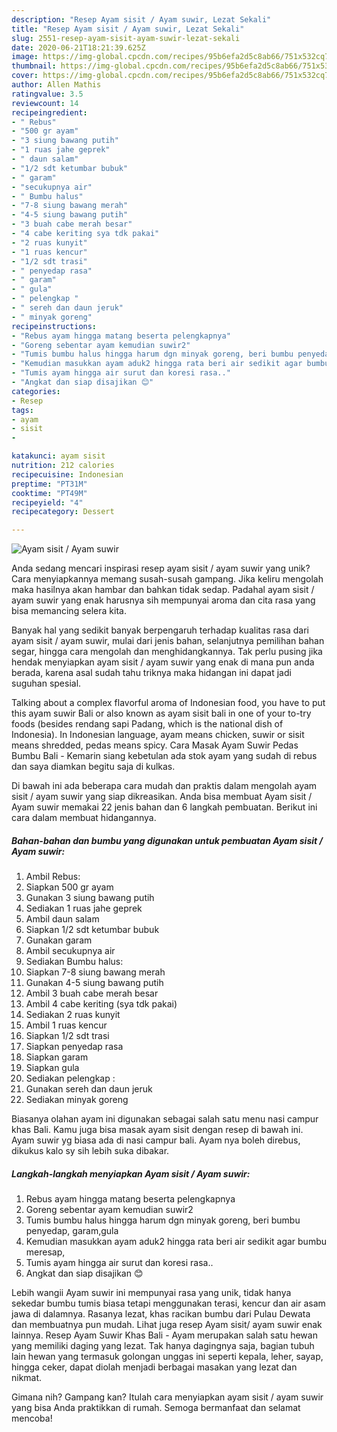 ```yaml
---
description: "Resep Ayam sisit / Ayam suwir, Lezat Sekali"
title: "Resep Ayam sisit / Ayam suwir, Lezat Sekali"
slug: 2551-resep-ayam-sisit-ayam-suwir-lezat-sekali
date: 2020-06-21T18:21:39.625Z
image: https://img-global.cpcdn.com/recipes/95b6efa2d5c8ab66/751x532cq70/ayam-sisit-ayam-suwir-foto-resep-utama.jpg
thumbnail: https://img-global.cpcdn.com/recipes/95b6efa2d5c8ab66/751x532cq70/ayam-sisit-ayam-suwir-foto-resep-utama.jpg
cover: https://img-global.cpcdn.com/recipes/95b6efa2d5c8ab66/751x532cq70/ayam-sisit-ayam-suwir-foto-resep-utama.jpg
author: Allen Mathis
ratingvalue: 3.5
reviewcount: 14
recipeingredient:
- " Rebus"
- "500 gr ayam"
- "3 siung bawang putih"
- "1 ruas jahe geprek"
- " daun salam"
- "1/2 sdt ketumbar bubuk"
- " garam"
- "secukupnya air"
- " Bumbu halus"
- "7-8 siung bawang merah"
- "4-5 siung bawang putih"
- "3 buah cabe merah besar"
- "4 cabe keriting sya tdk pakai"
- "2 ruas kunyit"
- "1 ruas kencur"
- "1/2 sdt trasi"
- " penyedap rasa"
- " garam"
- " gula"
- " pelengkap "
- " sereh dan daun jeruk"
- " minyak goreng"
recipeinstructions:
- "Rebus ayam hingga matang beserta pelengkapnya"
- "Goreng sebentar ayam kemudian suwir2"
- "Tumis bumbu halus hingga harum dgn minyak goreng, beri bumbu penyedap, garam,gula"
- "Kemudian masukkan ayam aduk2 hingga rata beri air sedikit agar bumbu meresap,"
- "Tumis ayam hingga air surut dan koresi rasa.."
- "Angkat dan siap disajikan 😊"
categories:
- Resep
tags:
- ayam
- sisit
- 

katakunci: ayam sisit  
nutrition: 212 calories
recipecuisine: Indonesian
preptime: "PT31M"
cooktime: "PT49M"
recipeyield: "4"
recipecategory: Dessert

---
```



![Ayam sisit / Ayam suwir](https://img-global.cpcdn.com/recipes/95b6efa2d5c8ab66/751x532cq70/ayam-sisit-ayam-suwir-foto-resep-utama.jpg)

Anda sedang mencari inspirasi resep ayam sisit / ayam suwir yang unik? Cara menyiapkannya memang susah-susah gampang. Jika keliru mengolah maka hasilnya akan hambar dan bahkan tidak sedap. Padahal ayam sisit / ayam suwir yang enak harusnya sih mempunyai aroma dan cita rasa yang bisa memancing selera kita.

Banyak hal yang sedikit banyak berpengaruh terhadap kualitas rasa dari ayam sisit / ayam suwir, mulai dari jenis bahan, selanjutnya pemilihan bahan segar, hingga cara mengolah dan menghidangkannya. Tak perlu pusing jika hendak menyiapkan ayam sisit / ayam suwir yang enak di mana pun anda berada, karena asal sudah tahu triknya maka hidangan ini dapat jadi suguhan spesial.

Talking about a complex flavorful aroma of Indonesian food, you have to put this ayam suwir Bali or also known as ayam sisit bali in one of your to-try foods (besides rendang sapi Padang, which is the national dish of Indonesia). In Indonesian language, ayam means chicken, suwir or sisit means shredded, pedas means spicy. Cara Masak Ayam Suwir Pedas Bumbu Bali - Kemarin siang kebetulan ada stok ayam yang sudah di rebus dan saya diamkan begitu saja di kulkas.


Di bawah ini ada beberapa cara mudah dan praktis dalam mengolah ayam sisit / ayam suwir yang siap dikreasikan. Anda bisa membuat Ayam sisit / Ayam suwir memakai 22 jenis bahan dan 6 langkah pembuatan. Berikut ini cara dalam membuat hidangannya.

<!--inarticleads1-->

##### Bahan-bahan dan bumbu yang digunakan untuk pembuatan Ayam sisit / Ayam suwir:

1. Ambil  Rebus:
1. Siapkan 500 gr ayam
1. Gunakan 3 siung bawang putih
1. Sediakan 1 ruas jahe geprek
1. Ambil  daun salam
1. Siapkan 1/2 sdt ketumbar bubuk
1. Gunakan  garam
1. Ambil secukupnya air
1. Sediakan  Bumbu halus:
1. Siapkan 7-8 siung bawang merah
1. Gunakan 4-5 siung bawang putih
1. Ambil 3 buah cabe merah besar
1. Ambil 4 cabe keriting (sya tdk pakai)
1. Sediakan 2 ruas kunyit
1. Ambil 1 ruas kencur
1. Siapkan 1/2 sdt trasi
1. Siapkan  penyedap rasa
1. Siapkan  garam
1. Siapkan  gula
1. Sediakan  pelengkap :
1. Gunakan  sereh dan daun jeruk
1. Sediakan  minyak goreng


Biasanya olahan ayam ini digunakan sebagai salah satu menu nasi campur khas Bali. Kamu juga bisa masak ayam sisit dengan resep di bawah ini. Ayam suwir yg biasa ada di nasi campur bali. Ayam nya boleh direbus, dikukus kalo sy sih lebih suka dibakar. 

<!--inarticleads2-->

##### Langkah-langkah menyiapkan Ayam sisit / Ayam suwir:

1. Rebus ayam hingga matang beserta pelengkapnya
1. Goreng sebentar ayam kemudian suwir2
1. Tumis bumbu halus hingga harum dgn minyak goreng, beri bumbu penyedap, garam,gula
1. Kemudian masukkan ayam aduk2 hingga rata beri air sedikit agar bumbu meresap,
1. Tumis ayam hingga air surut dan koresi rasa..
1. Angkat dan siap disajikan 😊


Lebih wangii Ayam suwir ini mempunyai rasa yang unik, tidak hanya sekedar bumbu tumis biasa tetapi menggunakan terasi, kencur dan air asam jawa di dalamnya. Rasanya lezat, khas racikan bumbu dari Pulau Dewata dan membuatnya pun mudah. Lihat juga resep Ayam sisit/ ayam suwir enak lainnya. Resep Ayam Suwir Khas Bali - Ayam merupakan salah satu hewan yang memiliki daging yang lezat. Tak hanya dagingnya saja, bagian tubuh lain hewan yang termasuk golongan unggas ini seperti kepala, leher, sayap, hingga ceker, dapat diolah menjadi berbagai masakan yang lezat dan nikmat. 

Gimana nih? Gampang kan? Itulah cara menyiapkan ayam sisit / ayam suwir yang bisa Anda praktikkan di rumah. Semoga bermanfaat dan selamat mencoba!
